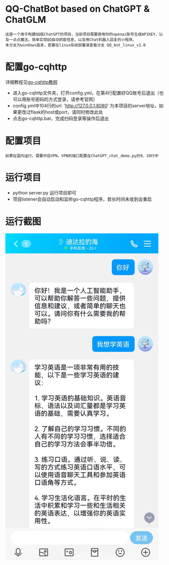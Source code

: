 # QQ-ChatBot based on ChatGPT & ChatGLM
    这是一个用于构建QQ版ChatGPT的项目，当前项目需要使用你的openai账号生成APIKEY，以及一点点魔法，简单实现QQ自动抓取信息，以及用Chat机器人回复的小程序。
    本分支为windows版本，若要在linux系统部署请查看分支 QQ_bot_linux_v1.0


# 配置go-cqhttp
详细教程见[go-cqhttp教程](https://docs.go-cqhttp.org/guide/quick_start.html#%E5%9F%BA%E7%A1%80%E6%95%99%E7%A8%8B)
- 进入go-cqhttp文件夹，打开config.yml，在第4行配置好QQ账号后退出（也可以用账号密码的方式登录，请参考官网）
- config.yml中104行的url: 'http://127.0.0.1:8080' 为本项目的server地址，如果更改过flask的host或port，请同时修改此处
- 点击go-cqhttp.bat，完成扫码登录等操作后退出

# 配置项目
    如果在国内运行，需要开启VPN，VPN的端口配置在ChatGPT_chat_demo.py的9、10行中

# 运行项目
- python server.py 运行项目即可
- 项目listener会自动启动和监听go-cqhttp程序，若长时间未收到会重启


# 运行截图
![GPT回复图片](img/001.jpg "gpt_chat")
